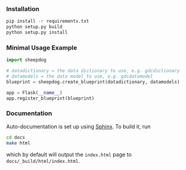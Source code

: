 ### Installation

```bash
pip install -r requirements.txt
python setup.py build
python setup.py install
```

### Minimal Usage Example

```python
import sheepdog

# datadictionary = the data dictionary to use, e.g. gdcdictionary
# datamodels = the data model to use, e.g. gdcdatamodel
blueprint = sheepdog.create_blueprint(datadictionary, datamodels)

app = Flask(__name__)
app.register_blueprint(blueprint)
```

### Documentation

Auto-documentation is set up using
[Sphinx](http://www.sphinx-doc.org/en/stable/). To build it, run
```bash
cd docs
make html
```
which by default will output the `index.html` page to
`docs/_build/html/index.html`.
